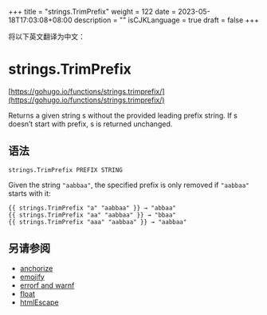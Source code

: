 +++
title = "strings.TrimPrefix"
weight = 122
date = 2023-05-18T17:03:08+08:00
description = ""
isCJKLanguage = true
draft = false
+++

将以下英文翻译为中文：
# strings.TrimPrefix

[https://gohugo.io/functions/strings.trimprefix/](https://gohugo.io/functions/strings.trimprefix/)

Returns a given string s without the provided leading prefix string. If s doesn’t start with prefix, s is returned unchanged.

## 语法

```
strings.TrimPrefix PREFIX STRING
```

Given the string `"aabbaa"`, the specified prefix is only removed if `"aabbaa"` starts with it:

```
{{ strings.TrimPrefix "a" "aabbaa" }} → "abbaa"
{{ strings.TrimPrefix "aa" "aabbaa" }} → "bbaa"
{{ strings.TrimPrefix "aaa" "aabbaa" }} → "aabbaa"
```

## 另请参阅

- [anchorize](https://gohugo.io/functions/anchorize/)
- [emojify](https://gohugo.io/functions/emojify/)
- [errorf and warnf](https://gohugo.io/functions/errorf/)
- [float](https://gohugo.io/functions/float/)
- [htmlEscape](https://gohugo.io/functions/htmlescape/)
